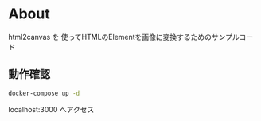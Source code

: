 # About

html2canvas を 使ってHTMLのElementを画像に変換するためのサンプルコード

## 動作確認

```bash
docker-compose up -d
```

localhost:3000 へアクセス
